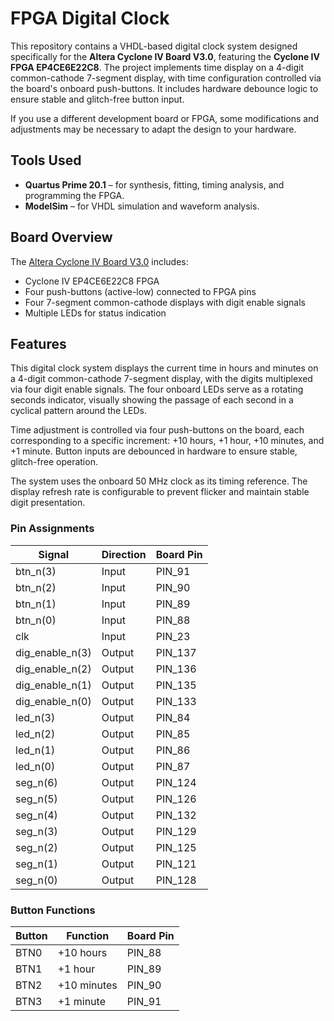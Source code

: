 # FPGA Digital Clock

This repository contains a VHDL-based digital clock system designed specifically for the **Altera Cyclone IV Board V3.0**, featuring the **Cyclone IV FPGA EP4CE6E22C8**. The project implements time display on a 4-digit common-cathode 7-segment display, with time configuration controlled via the board's onboard push-buttons. It includes hardware debounce logic to ensure stable and glitch-free button input. 

If you use a different development board or FPGA, some modifications and adjustments may be necessary to adapt the design to your hardware.

## Tools Used

- **Quartus Prime 20.1** – for synthesis, fitting, timing analysis, and programming the FPGA.
- **ModelSim** – for VHDL simulation and waveform analysis.

## Board Overview

The [Altera Cyclone IV Board V3.0](https://github.com/lucasmazzetto/Altera-Cyclone-IV-board-V3.0) includes:

- Cyclone IV EP4CE6E22C8 FPGA
- Four push-buttons (active-low) connected to FPGA pins  
- Four 7-segment common-cathode displays with digit enable signals  
- Multiple LEDs for status indication  

## Features

This digital clock system displays the current time in hours and minutes on a 4-digit common-cathode 7-segment display, with the digits multiplexed via four digit enable signals. The four onboard LEDs serve as a rotating seconds indicator, visually showing the passage of each second in a cyclical pattern around the LEDs.

Time adjustment is controlled via four push-buttons on the board, each corresponding to a specific increment: +10 hours, +1 hour, +10 minutes, and +1 minute. Button inputs are debounced in hardware to ensure stable, glitch-free operation.

The system uses the onboard 50 MHz clock as its timing reference. The display refresh rate is configurable to prevent flicker and maintain stable digit presentation.

### Pin Assignments

| Signal          | Direction | Board Pin |
|-----------------|-----------|-----------|
| btn_n(3)        | Input     | PIN_91    |
| btn_n(2)        | Input     | PIN_90    |
| btn_n(1)        | Input     | PIN_89    |
| btn_n(0)        | Input     | PIN_88    |
| clk             | Input     | PIN_23    |
| dig_enable_n(3) | Output    | PIN_137   |
| dig_enable_n(2) | Output    | PIN_136   |
| dig_enable_n(1) | Output    | PIN_135   |
| dig_enable_n(0) | Output    | PIN_133   |
| led_n(3)        | Output    | PIN_84    |
| led_n(2)        | Output    | PIN_85    |
| led_n(1)        | Output    | PIN_86    |
| led_n(0)        | Output    | PIN_87    |
| seg_n(6)        | Output    | PIN_124   |
| seg_n(5)        | Output    | PIN_126   |
| seg_n(4)        | Output    | PIN_132   |
| seg_n(3)        | Output    | PIN_129   |
| seg_n(2)        | Output    | PIN_125   |
| seg_n(1)        | Output    | PIN_121   |
| seg_n(0)        | Output    | PIN_128   |

### Button Functions

| Button | Function    | Board Pin |
|--------|-------------|-----------|
| BTN0   | +10 hours   | PIN_88    |
| BTN1   | +1 hour     | PIN_89    |
| BTN2   | +10 minutes | PIN_90    |
| BTN3   | +1 minute   | PIN_91    |
